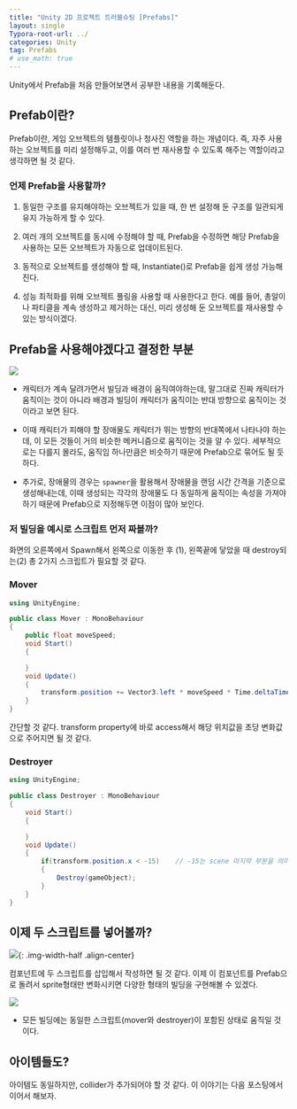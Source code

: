 ```yaml
---
title: "Unity 2D 프로젝트 트러블슈팅 [Prefabs]"
layout: single
Typora-root-url: ../
categories: Unity
tag: Prefabs
# use_math: true
---
```


Unity에서 Prefab을 처음 만들어보면서 공부한 내용을 기록해둔다.

## Prefab이란?

Prefab이란, 게임 오브젝트의 템플릿이나 청사진 역할을 하는 개념이다. 즉, 자주 사용하는 오브젝트를 미리 설정해두고, 이를 여러 번 재사용할 수 있도록 해주는 역할이라고 생각하면 될 것 같다.

### 언제 Prefab을 사용할까?

1. 동일한 구조를 유지해야하는 오브젝트가 있을 때, 한 번 설정해 둔 구조를 일관되게 유지 가능하게 할 수 있다.

2. 여러 개의 오브젝트를 동시에 수정해야 할 때, Prefab을 수정하면 해당 Prefab을 사용하는 모든 오브젝트가 자동으로 업데이트된다.

3. 동적으로 오브젝트를 생성해야 할 때, Instantiate()로 Prefab을 쉽게 생성 가능해진다.

4. 성능 최적화를 위해 오브젝트 풀링을 사용할 때 사용한다고 한다. 예를 들어, 총알이나 파티클을 계속 생성하고 제거하는 대신, 미리 생성해 둔 오브젝트를 재사용할 수 있는 방식이겠다.

## Prefab을 사용해야겠다고 결정한 부분

![]({{site.url}}/images/2025-02-08-unity-prefab/prefab.png)

- 캐릭터가 계속 달려가면서 빌딩과 배경이 움직여야하는데, 말그대로 진짜 캐릭터가 움직이는 것이 아니라 배경과 빌딩이 캐릭터가 움직이는 반대 방향으로 움직이는 것이라고 보면 된다.

- 이때 캐릭터가 피해야 할 장애물도 캐릭터가 뛰는 방향의 반대쪽에서 나타나야 하는데, 이 모든 것들이 거의 비슷한 메커니즘으로 움직이는 것을 알 수 있다. 세부적으로는 다를지 몰라도, 움직임 하나만큼은 비슷하기 때문에 Prefab으로 묶어도 될 듯하다.

- 추가로, 장애물의 경우는 `spawner`을 활용해서 장애물을 랜덤 시간 간격을 기준으로 생성해내는데, 이때 생성되는 각각의 장애물도 다 동일하게 움직이는 속성을 가져야하기 때문에 Prefab으로 지정해두면 이점이 많아 보인다.

### 저 빌딩을 예시로 스크립트 먼저 짜볼까?

화면의 오른쪽에서 Spawn해서 왼쪽으로 이동한 후 (1), 왼쪽끝에 닿았을 때 destroy되는(2) 총 2가지 스크립트가 필요할 것 같다.

### Mover 

```c#
using UnityEngine;

public class Mover : MonoBehaviour
{
    public float moveSpeed;
    void Start()
    {

    }
    void Update()
    {
        transform.position += Vector3.left * moveSpeed * Time.deltaTime;
    }
}
```

간단할 것 같다. transform property에 바로 access해서 해당 위치값을 초당 변화값으로 주어지면 될 것 같다.


### Destroyer

```c#
using UnityEngine;

public class Destroyer : MonoBehaviour
{
    void Start()
    {

    }
    void Update()
    {
        if(transform.position.x < -15)    // -15는 scene 마지막 부분을 의미한다.
        {
            Destroy(gameObject);
        }
    }
}
```

## 이제 두 스크립트를 넣어볼까?

![]({{site.url}}/images/2025-02-08-unity-prefab/script.png){: .img-width-half .align-center}

컴포넌트에 두 스크립트를 삽입해서 작성하면 될 것 같다. 이제 이 컴포넌트를 Prefab으로 돌려서 sprite형태만 변화시키면 다양한 형태의 빌딩을 구현해볼 수 있겠다.

![]({{site.url}}/images/2025-02-08-unity-prefab/prefablist.png)

- 모든 빌딩에는 동일한 스크립트(mover와 destroyer)이 포함된 상태로 움직일 것이다.

## 아이템들도?

아이템도 동일하지만, collider가 추가되어야 할 것 같다. 이 이야기는 다음 포스팅에서 이어서 해보자.